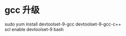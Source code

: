 # gcc 升级


sudo yum install devtoolset-9-gcc devtoolset-9-gcc-c++   
scl enable devtoolset-9 bash    
